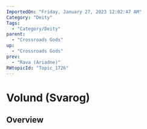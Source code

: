 ```yaml
---
ImportedOn: "Friday, January 27, 2023 12:02:47 AM"
Category: "Deity"
Tags:
  - "Category/Deity"
parent:
  - "Crossroads Gods"
up:
  - "Crossroads Gods"
prev:
  - "Rava (Ariadne)"
RWtopicId: "Topic_1726"
---
```

# Volund (Svarog)
## Overview
